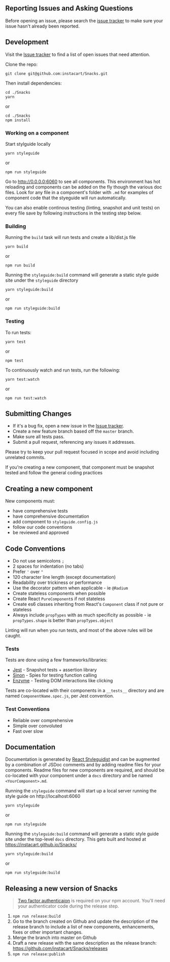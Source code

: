 ## Reporting Issues and Asking Questions
Before opening an issue, please search the [issue tracker](https://github.com/instacart/Snacks/issues) to make sure your issue hasn't already been reported.

## Development

Visit the [Issue tracker](https://github.com/instacart/Snacks/issues) to find a list of open issues that need attention.

Clone the repo:
```
git clone git@github.com:instacart/Snacks.git
```

Then install dependencies:
```
cd ./Snacks
yarn
```
or
```
cd ./Snacks
npm install
```

### Working on a component
Start stylguide locally
```
yarn styleguide
```
or
```
npm run styleguide
```

Go to http://0.0.0.0:6060 to see all components. This environment has hot reloading and components can be added on the fly though the various doc files. Look for any file in a component's folder with `.md` for examples of component code that the styeguide will run automatically.

You can also enable continous testing (linting, snapshot and unit tests) on every file save by following instructions in the testing step below.

### Building

Running the `build` task will run tests and create a lib/dist.js file
```
yarn build
```
or
```
npm run build
```

Running the `styleguide:build` command will generate a static style guide site under the `styleguide` directory
```
yarn styleguide:build
```
or
```
npm run styleguide:build
```

### Testing

To run tests:
```
yarn test
```
or
```
npm test
```

To continuously watch and run tests, run the following:
```
yarn test:watch
```
or
```
npm run test:watch
```

## Submitting Changes

* If it's a bug fix, open a new issue in the [Issue tracker](https://github.com/instacart/Snacks/issues).
* Create a new feature branch based off the `master` branch.
* Make sure all tests pass.
* Submit a pull request, referencing any issues it addresses.

Please try to keep your pull request focused in scope and avoid including unrelated commits.

If you're creating a new component, that component must be snapshot tested and follow the general coding practices

## Creating a new component
New components must:
* have comprehensive tests
* have comprehensive documentation
* add component to `styleguide.config.js`
* follow our code conventions
* be reviewed and approved

## Code Conventions
* Do not use semicolons `;`
* 2 spaces for indentation (no tabs)
* Prefer `'` over `"`
* 120 character line length (except documentation)
* Readability over trickiness or performance
* Use the decorator pattern when applicable - ie `@Radium`
* Create stateless components when possible
* Create React `PureComponent`s if not stateless
* Create es6 classes inheriting from React's `Component` class if not pure or stateless
* Always include `propTypes` with as much specificity as possible - ie `propTypes.shape` is better than `propTypes.object`

Linting will run when you run tests, and most of the above rules will be caught.

### Tests
Tests are done using a few frameworks/libraries:
* [Jest](https://facebook.github.io/jest/) - Snapshot tests + assertion library
* [Sinon](http://sinonjs.org/) - Spies for testing function calling
* [Enzyme](https://github.com/airbnb/enzyme) - Testing DOM interactions like clicking

Tests are co-located with their components in a `__tests__` directory and are named `ComponentName.spec.js`, per Jest convention.

### Test Conventions
* Reliable over comprehensive
* Simple over convoluted  
* Fast over slow

## Documentation

Documentation is generated by [React Styleguidist](https://react-styleguidist.js.org) and can be augmented by a combination of JSDoc comments and by adding readme files for your components. Readme files for new components are required, and should be co-located with your component under a `docs` directory and be named `<YourComponent>.md`.

Running the `styleguide` command will start up a local server running the style guide on http://localhost:6060
```
yarn styleguide
```
or
```
npm run styleguide
```

Running the `styleguide:build` command will generate a static style guide site under the top-level `docs` directory. This gets built and hosted at https://instacart.github.io/Snacks/
```
yarn styleguide:build
```
or
```
npm run styleguide:build
```

## Releasing a new version of Snacks
> [Two factor authenticaion](https://docs.npmjs.com/getting-started/using-two-factor-authentication) is required on your npm account. You'll need your authenticator code during the release step.

1. `npm run release:build`
2. Go to the branch created on Github and update the description of the release branch to include a list of new components, enhancements, fixes or other important changes.
3. Merge the branch into master on Github
4. Draft a new release with the same description as the release branch: https://github.com/instacart/Snacks/releases
5. `npm run release:publish`
